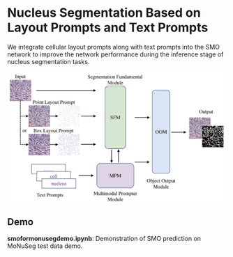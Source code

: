 # Nucleus Segmentation Based on Layout Prompts and Text Prompts

We integrate cellular layout prompts along with text prompts into the SMO network to improve the network performance during the inference stage of nucleus segmentation tasks.

![Layout Prompts and Text Prompts](../asset/layoutandtext.png)

## Demo

**smoformonusegdemo.ipynb**: Demonstration of SMO prediction on MoNuSeg test data demo.
